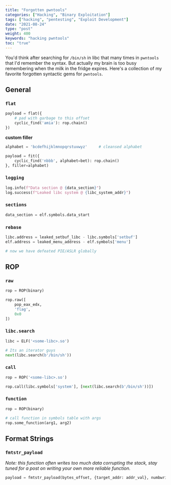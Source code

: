 ```yaml
---
title: "Forgotten pwntools"
categories: ["Hacking", "Binary Exploitation"]
tags: ["hacking", "pentesting", "Exploit Development"]
date: "2021-08-24"
type: "post"
weight: 400
keywords: "hacking pwntools"
toc: "true"
---
```



You'd think after searching for `/bin/sh` in libc that many times in `pwntools` that I'd remember the syntax. But actually my brain is too busy remembering when the milk in the fridge expires. Here's a collection of my favorite forgotten syntactic gems for `pwntools`.


## General

### `flat`

```python
payload = flat({
    # pad with garbage to this offset
    cyclic_find('amia'): rop.chain()
})
```

**custom filler**

```python
alphabet = 'bcdefhijklmnopqrstuvwyz'     # cleansed alphabet

payload = fit({
    cyclic_find('nbbb', alphabet=bet): rop.chain()
}, filler=alphabet)
```

### `logging`

```python
log.info(f"Data section @ {data_section}")
log.success(f"Leaked libc system @ {libc_system_addr}")
```

### `sections`

```python
data_section = elf.symbols.data_start
```

### `rebase`

```python
libc.address = leaked_setbuf_libc - libc.symbols['setbuf']
elf.address = leaked_menu_address - elf.symbols['menu']

# now we have defeated PIE/ASLR globally
```


## ROP

### `raw`


```python
rop = ROP(binary)

rop.raw([
    pop_eax_edx,
    'flag',
    0x0
])

```

### `libc.search`

```python
libc = ELF('<some-libc>.so')

# Its an iterator guys
next(libc.search(b'/bin/sh'))
```

### `call`

```python
rop = ROP('<some-libc>.so')

rop.call(libc.symbols['system'], [next(libc.search(b'/bin/sh'))])
```


### `function`

```python
rop = ROP(binary)

# call function in symbols table with args
rop.some_function(arg1, arg2)
```


## Format Strings

### `fmtstr_payload`

*Note: this function often writes too much data corrupting the stack, stay tuned for a post on writing your own more reliable function.*

```python
payload = fmtstr_payload(bytes_offset, {target_addr: addr_val}, numbwritten=1, write_size='byte')
```